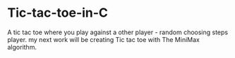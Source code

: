 # Tic-tac-toe-in-C
A tic tac toe where you play against a other player - random choosing steps player.
my next work will be creating Tic tac toe with The MiniMax algorithm.
